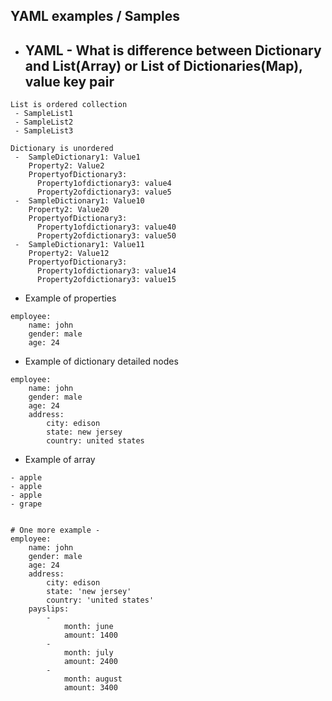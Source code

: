 YAML examples / Samples 
------------------------


  * YAML - What is difference between Dictionary and List(Array) or List of Dictionaries(Map), value key pair 
    - 
```
List is ordered collection 
 - SampleList1
 - SampleList2
 - SampleList3

Dictionary is unordered   
 -  SampleDictionary1: Value1
    Property2: Value2
    PropertyofDictionary3: 
      Property1ofdictionary3: value4
      Property2ofdictionary3: value5
 -  SampleDictionary1: Value10
    Property2: Value20
    PropertyofDictionary3: 
      Property1ofdictionary3: value40
      Property2ofdictionary3: value50
 -  SampleDictionary1: Value11
    Property2: Value12
    PropertyofDictionary3: 
      Property1ofdictionary3: value14
      Property2ofdictionary3: value15

```

* Example of properties 
```
employee:
    name: john
    gender: male
    age: 24
```

* Example of dictionary detailed nodes 
```
employee:
    name: john
    gender: male
    age: 24
    address:
        city: edison
        state: new jersey
        country: united states
```

* Example of array 
```
- apple
- apple
- apple
- grape


# One more example -
employee:
    name: john
    gender: male
    age: 24
    address:
        city: edison
        state: 'new jersey'
        country: 'united states'
    payslips:
        -
            month: june
            amount: 1400
        -
            month: july
            amount: 2400
        -
            month: august
            amount: 3400
```


